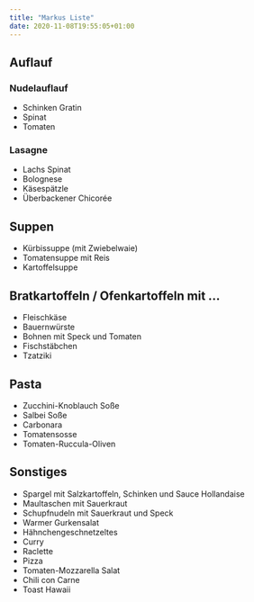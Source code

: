 ```yaml
---
title: "Markus Liste"
date: 2020-11-08T19:55:05+01:00
---
```


## Auflauf
### Nudelauflauf
- Schinken Gratin
- Spinat
- Tomaten

### Lasagne
- Lachs Spinat
- Bolognese
- Käsespätzle
- Überbackener Chicorée

## Suppen
- Kürbissuppe (mit Zwiebelwaie)
- Tomatensuppe mit Reis
- Kartoffelsuppe

## Bratkartoffeln / Ofenkartoffeln mit ...
- Fleischkäse
- Bauernwürste
- Bohnen mit Speck und Tomaten
- Fischstäbchen
- Tzatziki

## Pasta
- Zucchini-Knoblauch Soße
- Salbei Soße
- Carbonara
- Tomatensosse
- Tomaten-Ruccula-Oliven

## Sonstiges
- Spargel mit Salzkartoffeln, Schinken und Sauce Hollandaise
- Maultaschen mit Sauerkraut
- Schupfnudeln mit Sauerkraut und Speck
- Warmer Gurkensalat
- Hähnchengeschnetzeltes
- Curry
- Raclette
- Pizza
- Tomaten-Mozzarella Salat
- Chili con Carne
- Toast Hawaii
